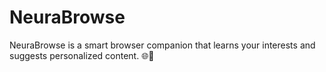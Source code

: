 # NeuraBrowse
NeuraBrowse is a smart browser companion that learns your interests and suggests personalized content. 🌐🧠
